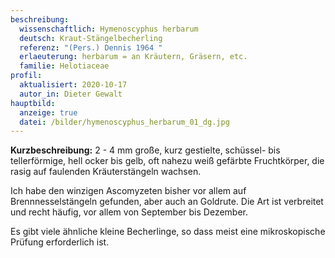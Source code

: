 ```yaml
---
beschreibung:
  wissenschaftlich: Hymenoscyphus herbarum
  deutsch: Kraut-Stängelbecherling
  referenz: "(Pers.) Dennis 1964 "
  erlaeuterung: herbarum = an Kräutern, Gräsern, etc.
  familie: Helotiaceae
profil:
  aktualisiert: 2020-10-17
  autor_in: Dieter Gewalt
hauptbild:
  anzeige: true
  datei: /bilder/hymenoscyphus_herbarum_01_dg.jpg
---
```

**Kurzbeschreibung:**
2 - 4 mm große, kurz gestielte, schüssel- bis tellerförmige, hell ocker bis gelb, oft nahezu weiß gefärbte Fruchtkörper, die rasig auf faulenden Kräuterstängeln wachsen.

Ich habe den winzigen Ascomyzeten bisher vor allem auf Brennnesselstängeln gefunden, aber auch an Goldrute. Die Art ist verbreitet und recht häufig, vor allem von September bis Dezember.

Es gibt viele ähnliche kleine Becherlinge, so dass meist eine mikroskopische Prüfung erforderlich ist.